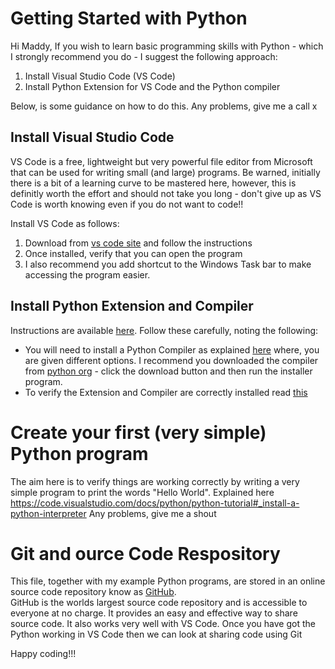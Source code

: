 
# Getting Started with Python

Hi Maddy, 
If you wish to learn basic programming skills with Python - which I strongly recommend you do - I suggest the following approach:
1. Install Visual Studio Code (VS Code)
2. Install Python Extension for VS Code and the Python compiler

Below, is some guidance on how to do this. 
Any problems, give me a call 
x

## Install Visual Studio Code

VS Code is a free, lightweight but very powerful file editor from Microsoft that can be used for writing small (and large) programs. 
Be warned, initially there is a bit of a learning curve to be mastered here, however, this is definitly worth the effort and should not take you long - don't give up as VS Code is worth knowing even if you do not want to code!!

Install VS Code as follows:
1. Download from [vs code site](https://code.visualstudio.com/docs#vscode) and follow the instructions
2. Once installed, verify that you can open the program
3. I also recommend you add shortcut to the Windows Task bar to make accessing the program easier.

## Install Python Extension and Compiler

Instructions are available [here](https://code.visualstudio.com/docs/python/python-tutorial).
Follow these carefully, noting the following:
- You will need to install a Python Compiler as explained [here](https://code.visualstudio.com/docs/python/python-tutorial#_install-a-python-interpreter) where, you are given different options. I recommend you downloaded the compiler from [python org](https://www.python.org/downloads/) - click the download button and then run the installer program.
- To verify the Extension and Compiler are correctly installed read [this](https://code.visualstudio.com/docs/python/python-tutorial#_install-a-python-interpreter)

# Create your first (very simple) Python program
The aim here is to verify things are working correctly by writing a very simple program to print the words "Hello World". 
Explained here https://code.visualstudio.com/docs/python/python-tutorial#_install-a-python-interpreter
Any problems, give me a shout

# Git and ource Code Respository
This file, together with my example Python programs, are stored in an online source code repository know as [GitHub](https://github.com/).   
GitHub is the worlds largest source code repository and is accessible to everyone at no charge. 
It provides an easy and effective way to share source code. 
It also works very well with VS Code. 
Once you have got the Python working in VS Code then we can look at sharing code using Git

Happy coding!!!



